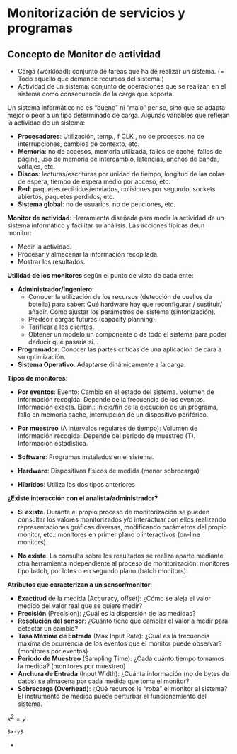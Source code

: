 # Monitorización de servicios y programas

## Concepto de Monitor de actividad

 - Carga (workload): conjunto de tareas que ha de realizar un sistema. (= Todo aquello que demande recursos del sistema.)
 - Actividad de un sistema: conjunto de operaciones que se realizan en el sistema como consecuencia de la carga que soporta.

Un sistema informático no es “bueno” ni “malo” per se, sino que se adapta mejor o peor a un tipo determinado de carga. Algunas variables que reflejan la actividad de un sistema:

  - **Procesadores**: Utilización, temp., f CLK , no de procesos, no de interrupciones, cambios de contexto, etc.
  - **Memoria**: no de accesos, memoria utilizada, fallos de caché, fallos de página, uso de memoria de intercambio, latencias, anchos de banda, voltajes, etc.
  - **Discos**: lecturas/escrituras por unidad de tiempo, longitud de las colas de espera, tiempo de espera medio por acceso, etc.
  - **Red**: paquetes recibidos/enviados, colisiones por segundo, sockets abiertos, paquetes perdidos, etc.
  - **Sistema global**: no de usuarios, no de peticiones, etc.

**Monitor de actividad**: Herramienta diseñada para medir la actividad de un sistema informático y facilitar su análisis. Las acciones típicas deun monitor:
  - Medir la actividad.
  - Procesar y almacenar la información recopilada.
  - Mostrar los resultados.

**Utilidad de los monitores** según el punto de vista de cada ente:
  - **Administrador/Ingeniero**:
    - Conocer la utilización de los recursos (detección de cuellos de botella) para saber: Qué hardware hay que reconfigurar / sustituir/ añadir. Cómo ajustar los parámetros del sistema (sintonización).
    - Predecir cargas futuras (capacity planning).
    - Tarificar a los clientes.
    - Obtener un modelo un componente o de todo el sistema para poder deducir qué pasaría si...
  - **Programador**: Conocer las partes críticas de una aplicación de cara a su optimización.
  - **Sistema Operativo**: Adaptarse dinámicamente a la carga.

**Tipos de monitores**:

  - **Por eventos**: Evento: Cambio en el estado del sistema. Volumen de información recogida: Depende de la frecuencia de los eventos. Información exacta. Ejem.: Inicio/fin de la ejecución de un programa, fallo en memoria cache, interrupción de un dispositivo periférico.

  - **Por muestreo** (A intervalos regulares de tiempo): Volumen de información recogida: Depende del periodo de muestreo (T). Información estadística.

  - **Software**: Programas instalados en el sistema.
  - **Hardware**: Dispositivos físicos de medida (menor sobrecarga)
  - **Híbridos**: Utiliza los dos tipos anteriores

**¿Existe interacción con el analista/administrador?**
  - **Sí existe**. Durante el propio proceso de monitorización se pueden consultar los valores monitorizados y/o interactuar con ellos realizando representaciones gráficas diversas, modificando parámetros del propio monitor, etc.: monitores en primer plano o interactivos (on-line monitors).

  - **No existe**. La consulta sobre los resultados se realiza aparte mediante otra herramienta independiente al proceso de monitorización: monitores tipo batch, por lotes o en segundo plano (batch monitors).

**Atributos que caracterizan a un sensor/monitor**:
  - **Exactitud** de la medida (Accuracy, offset): ¿Cómo se aleja el valor medido del valor real que se quiere medir?
  - **Precisión** (Precision): ¿Cuál es la dispersión de las medidas?
  - **Resolución del sensor**: ¿Cuánto tiene que cambiar el valor a medir para detectar un cambio?
  - **Tasa Máxima de Entrada** (Max Input Rate): ¿Cuál es la frecuencia máxima de ocurrencia de los eventos que el monitor puede observar? (monitores por eventos)
  - **Periodo de Muestreo** (Sampling Time): ¿Cada cuánto tiempo tomamos la medida? (monitores por muestreo)
  - **Anchura de Entrada** (Input Width): ¿Cuánta información (no de bytes de datos) se almacena por cada medida que toma el monitor?
  - **Sobrecarga (Overhead)**: ¿Qué recursos le “roba” el monitor al sistema? El instrumento de medida puede perturbar el funcionamiento del sistema.

  $x^2= y$

  ```
  $x-y$
  ```
































 -
